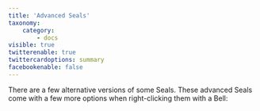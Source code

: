 ```yaml
---
title: 'Advanced Seals'
taxonomy:
    category:
        - docs
visible: true
twitterenable: true
twittercardoptions: summary
facebookenable: false
---
```


There are a few alternative versions of some Seals. These advanced Seals come with a few more options when right-clicking them with a Bell: